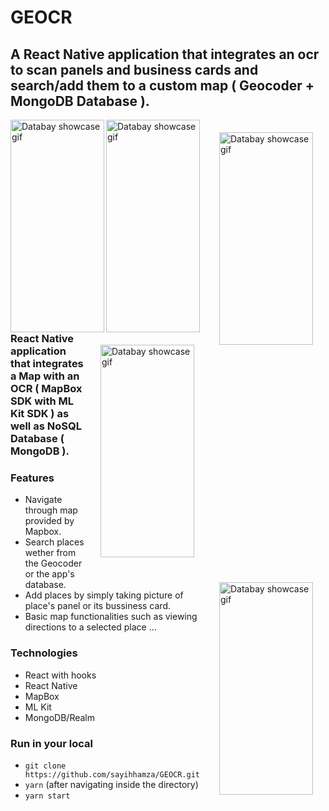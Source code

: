 # GEOCR

<h2>A React Native application that integrates an ocr to scan panels and business cards and search/add them to a custom map ( Geocoder + MongoDB Database ).</h2>

<p float="left">
 <img src="https://github.com/sayihhamza/GEOCR/blob/main/assets/SCREEN1.jpg" alt="Databay showcase gif" title="Databay showcase gif" width="150"
     height="340"align="left"/>
 <img src="https://github.com/sayihhamza/GEOCR/blob/main/assets/SCREEN2.jpg" alt="Databay showcase gif" title="Databay showcase gif"width="150"
     height="340"align="left"/>
 <span style="margin-right: 20px;"> 
      <img src="https://github.com/sayihhamza/GEOCR/blob/main/assets/VIDEO1.gif" alt="Databay showcase gif" title="Databay showcase gif" width="150"
     height="340"align="right" style="margin: 20px;"/>
</span>
 <span style="margin: 20px;"> 
 <img src="https://github.com/sayihhamza/GEOCR/blob/main/assets/VIDEO2.gif" alt="Databay showcase gif" title="Databay showcase gif" width="150"
     height="340"align="right" style="margin: 20px;"/>
  </span>

 <span style="margin: 20px;"> 
     <img src="https://github.com/sayihhamza/GEOCR/blob/main/assets/VIDEO3.gif" alt="Databay showcase gif" title="Databay showcase gif" width="150"
     height="340"align="right" style="margin: 20px;"/>
 </span>

</p>
<!-- <img src="https://github.com/sayihhamza/SortingVisualizer/blob/main/MobileVersion.gif" alt="Databay showcase gif" title="Databay showcase gif" width="190"
     height="350"align="right"/> -->
<br /><br /><br /><br /><br /><br /><br /><br /><br /><br /><br /><br /><br /><br />
     <h3>React Native application that integrates a Map with an OCR ( MapBox SDK with ML Kit SDK ) as well as NoSQL Database ( MongoDB ).</h3>
     
### Features

- Navigate through map provided by Mapbox.
- Search places wether from the Geocoder or the app's database.
- Add places by simply taking picture of place's panel or its bussiness card.
- Basic map functionalities such as viewing directions to a selected place ...

### Technologies

- React with hooks 
- React Native
- MapBox
- ML Kit
- MongoDB/Realm

### Run in your local

- `git clone https://github.com/sayihhamza/GEOCR.git`
- `yarn` (after navigating inside the directory)
- `yarn start`
